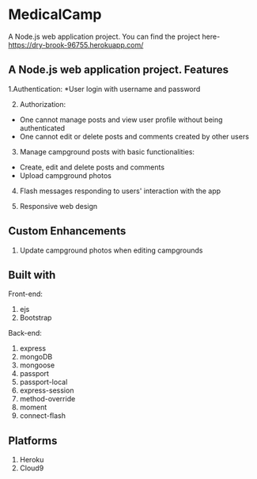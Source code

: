# MedicalCamp
A Node.js web application project. You can find the project here- https://dry-brook-96755.herokuapp.com/


A Node.js web application project.
Features
----------
1.Authentication:
*User login with username and password

2. Authorization:
* One cannot manage posts and view user profile without being authenticated
* One cannot edit or delete posts and comments created by other users

3. Manage campground posts with basic functionalities:
* Create, edit and delete posts and comments
* Upload campground photos

4. Flash messages responding to users' interaction with the app

5. Responsive web design

Custom Enhancements
--------------------------
1. Update campground photos when editing campgrounds

Built with
----------
Front-end:
1. ejs
2. Bootstrap

Back-end:
1. express
2. mongoDB
3. mongoose
4. passport
5. passport-local
6. express-session
7. method-override
8. moment
9. connect-flash

Platforms
-----------
1. Heroku
2. Cloud9
